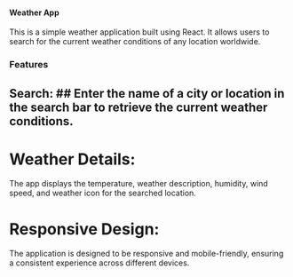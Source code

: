 #### Weather App

This is a simple weather application built using React. It allows users to search for the current weather conditions of any location worldwide.
### Features
## Search: ## Enter the name of a city or location in the search bar to retrieve the current weather conditions.
# Weather Details: 
The app displays the temperature, weather description, humidity, wind speed, and weather icon for the searched location.
# Responsive Design: 
The application is designed to be responsive and mobile-friendly, ensuring a consistent experience across different devices.

